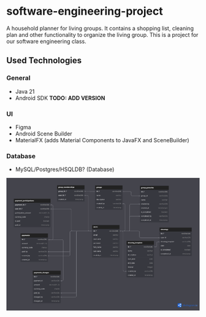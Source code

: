 # software-engineering-project

A household planner for living groups. It contains a shopping list, cleaning plan and other functionality to organize the living group. This is a project for our software engineering class. 

## Used Technologies
### General
* Java 21
* Android SDK <b>TODO: ADD VERSION</b>
### UI
* Figma
* Android Scene Builder
* MaterialFX (adds Material Components to JavaFX and SceneBuilder)
### Database
* MySQL/Postgres/HSQLDB? (Database)

![Database Scheme](https://github.com/OnlyLucas/software-engineering-project/blob/8a2dbe10753c55cbdcf8cd1cc382b5f18bcad605/architecture/data_schema/database_schema.png)
